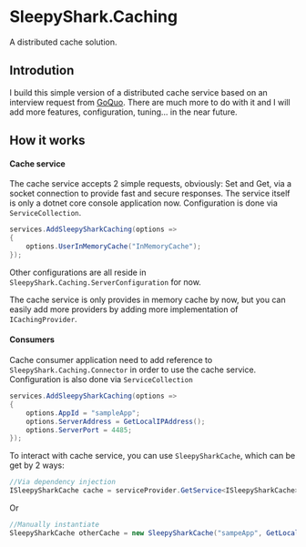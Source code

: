 # SleepyShark.Caching
A distributed cache solution.

## Introdution
I build this simple version of a distributed cache service based on an interview request from [GoQuo](https://www.goquo.com/). There are much more to do with it and I will add more features, configuration, tuning... in the near future.

## How it works
#### Cache service
The cache service accepts 2 simple requests, obviously: Set and Get, via a socket connection to provide fast and secure responses. The service itself is only a dotnet core console application now. 
Configuration is done via `ServiceCollection`. 
```csharp
services.AddSleepySharkCaching(options =>
{
    options.UserInMemoryCache("InMemoryCache");
});
```
Other configurations are all reside in `SleepyShark.Caching.ServerConfiguration` for now.

The cache service is only provides in memory cache by now, but you can easily add more providers by adding more implementation of `ICachingProvider`.

#### Consumers
Cache consumer application need to add reference to `SleepyShark.Caching.Connector` in order to use the cache service.
Configuration is also done via `ServiceCollection`
```csharp
services.AddSleepySharkCaching(options =>
{
    options.AppId = "sampleApp";
    options.ServerAddress = GetLocalIPAddress();
    options.ServerPort = 4485;
});
```
To interact with cache service, you can use `SleepySharkCache`, which can be get by 2 ways:
```csharp
//Via dependency injection
ISleepySharkCache cache = serviceProvider.GetService<ISleepySharkCache>();
```
Or
```csharp
//Manually instantiate
SleepySharkCache otherCache = new SleepySharkCache("sampeApp", GetLocalIPAddress(), 4485);
```
